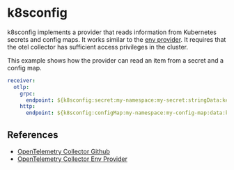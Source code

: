 # k8sconfig

k8sconfig implements a provider that reads information from Kubernetes secrets and config maps. 
It works similar to the [env provider](https://github.com/open-telemetry/opentelemetry-collector/tree/main/confmap/provider/envprovider).
It requires that the otel collector has sufficient access privileges in the cluster.

This example shows how the provider can read an item from a secret and a config map.

```yaml
receiver:
  otlp:
    grpc:
      endpoint: ${k8sconfig:secret:my-namespace:my-secret:stringData:key1}
    http:
      endpoint: ${k8sconfig:configMap:my-namespace:my-config-map:data:key1}
```



## References

* [OpenTelemetry Collector Github](https://github.com/open-telemetry/opentelemetry-collector)
* [OpenTelemetry Collector Env Provider](https://github.com/open-telemetry/opentelemetry-collector/tree/main/confmap/provider/envprovider)

